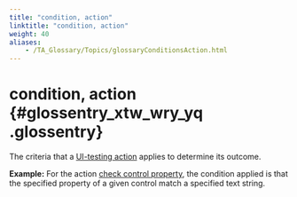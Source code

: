 ```yaml
--- 
title: "condition, action"
linktitle: "condition, action"
weight: 40
aliases: 
    - /TA_Glossary/Topics/glossaryConditionsAction.html
---
```

# condition, action {#glossentry_xtw_wry_yq .glossentry}

The criteria that a [UI-testing action](glossaryUITestingAction.html) applies to determine its outcome.

**Example:** For the action [check control property](../../TA_Automation/Topics/bia_check_control_property.html), the condition applied is that the specified property of a given control match a specified text string.


